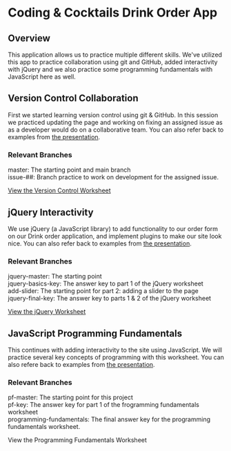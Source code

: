 # Coding & Cocktails Drink Order App

## Overview

This application allows us to practice multiple different skills.  We've utilized this app to practice collaboration using git and GitHub, added interactivity with jQuery and we also practice some programming fundamentals with JavaScript here as well. 

## Version Control Collaboration

First we started learning version control using git & GitHub.  In this session we practiced updating the page and working on fixing an assigned issue as as a developer would do on a collaborative team. You can also refer back to examples from [the presentation](http://kansascitywomenintechnology.github.io/GitBasics/#/).

### Relevant Branches
master: The starting point and main branch  
issue-##: Branch practice to work on development for the assigned issue.

[View the Version Control Worksheet](http://codingandcocktails.kcwomenintech.org/assets/c745b049252b8d451c92cdfb7615d371.pdf)


## jQuery Interactivity

We use jQuery (a JavaScript library) to add functionality to our order form on our Drink order application, and implement plugins to make our site look nice. You can also refer back to examples from [the presentation](http://kansascitywomenintechnology.github.io/jQueryIntro/#/).

### Relevant Branches
jquery-master: The starting point  
jquery-basics-key: The answer key to part 1 of the jQuery worksheet  
add-slider: The starting point for part 2: adding a slider to the page  
jquery-final-key: The answer key to parts 1 & 2 of the jQuery worksheet

[View the jQuery Worksheet](http://codingandcocktails.kcwomenintech.org/assets/ff6af32af218eb84175ba1b585b1d506.pdf)


## JavaScript Programming Fundamentals

This continues with adding interactivity to the site using JavaScript.  We will practice several key concepts of programming with this worksheet.  You can also refere back to examples from [the presentation](http://kansascitywomenintechnology.github.io/JSProgrammingFundamentals/#/).

### Relevant Branches
pf-master: The starting point for this project  
pf-key: The answer key for part 1 of the frogramming fundamentals worksheet  
programming-fundamentals: The final answer key for the programming fundamentals worksheet.

View the Programming Fundamentals Worksheet